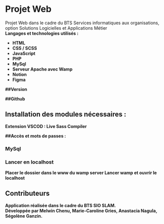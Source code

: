 # Projet Web
Projet Web dans le cadre du BTS Services informatiques aux organisations, option Solutions Logicielles et Applications Métier <br>
<b>Langages et technologies utilisés :<b>
<ul>
  <li>HTML</li>
  <li>CSS / SCSS</li>
  <li>JavaScript</li>
  <li>PHP</li>
  <li>MySql</li>
  <li>Serveur Apache avec Wamp</li>
  <li>Notion</li>
  <li>Figma</li>
</ul>

##Version 

##Github 

## Installation des modules nécessaires :

Extension VSCOD : Live Sass Compiler


##Accès et mots de passes :
### MySql 

### Lancer en localhost
Placer le dossier dans le www du wamp server
Lancer wamp et ouvrir le localhost

## Contributeurs
Application réalisée dans le cadre du BTS SIO SLAM. <br/>
Développée par Melwin Chenu, Marie-Caroline Gries, Anastacia Nagula, Ségolène Ganzin.
